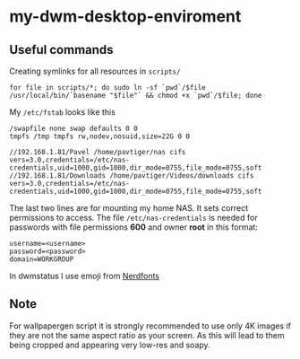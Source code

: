 # my-dwm-desktop-enviroment

## Useful commands
Creating symlinks for all resources in `scripts/`
```shell
for file in scripts/*; do sudo ln -sf `pwd`/$file /usr/local/bin/`basename "$file"` && chmod +x `pwd`/$file; done
```
My `/etc/fstab` looks like this
```shell
/swapfile none swap defaults 0 0 
tmpfs /tmp tmpfs rw,nodev,nosuid,size=22G 0 0 

//192.168.1.81/Pavel /home/pavtiger/nas cifs vers=3.0,credentials=/etc/nas-credentials,uid=1000,gid=1000,dir_mode=0755,file_mode=0755,soft
//192.168.1.81/Downloads /home/pavtiger/Videos/downloads cifs vers=3.0,credentials=/etc/nas-credentials,uid=1000,gid=1000,dir_mode=0755,file_mode=0755,soft
```
The last two lines are for mounting my home NAS. It sets correct permissions to access. The file `/etc/nas-credentials` is needed for passwords with file permissions **600** and owner **root** in this format:
```shell
username=<username>
password=<password>
domain=WORKGROUP
```

In dwmstatus I use emoji from [Nerdfonts](https://www.nerdfonts.com/cheat-sheet)

## Note
For wallpapergen script it is strongly recommended to use only 4K images if they are not the same aspect ratio as your screen. As this will lead to them being cropped and appearing very low-res and soapy.
